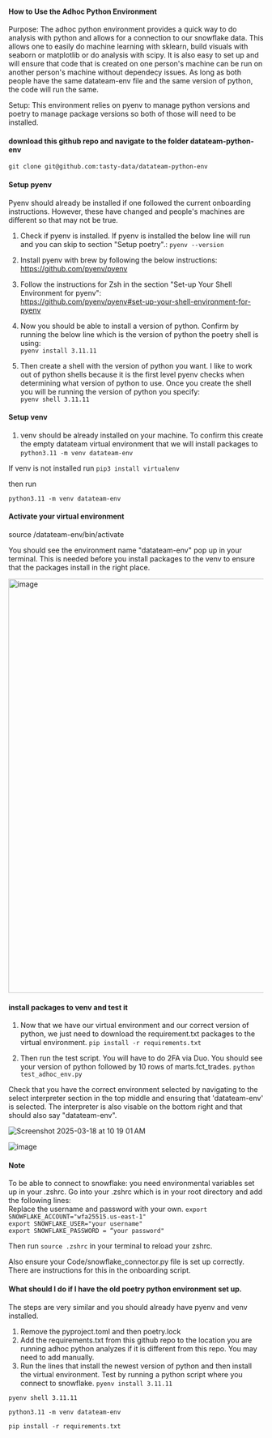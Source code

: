 #### How to Use the Adhoc Python Environment 

Purpose: The adhoc python environment provides a quick way to do analysis with python and allows for a connection to our snowflake data. This allows one to easily do machine learning with sklearn, build visuals with seaborn or matplotlib or do analysis with scipy. It is also easy to set up and will ensure that code that is created on one person's machine can be run on another person's machine without dependecy issues. As long as both people have the same datateam-env file and the same version of python, the code will run the same.

Setup: This environment relies on pyenv to manage python versions and poetry to manage package versions so both of those will need to be installed.

#### download this github repo and navigate to the folder datateam-python-env
`git clone git@github.com:tasty-data/datateam-python-env`


#### Setup pyenv
Pyenv should already be installed if one followed the current onboarding instructions. However, these have changed and people's machines are different so that may not be true.

1. Check if pyenv is installed. If pyenv is installed the below line will run and you can skip to section "Setup poetry".:
`pyenv --version`

2. Install pyenv with brew by following the below instructions:\
https://github.com/pyenv/pyenv

3. Follow the instructions for Zsh in the section "Set-up Your Shell Environment for pyenv":\
https://github.com/pyenv/pyenv#set-up-your-shell-environment-for-pyenv

4. Now you should be able to install a version of python. Confirm by running the below line which is the version of python the poetry shell is using:\
`pyenv install 3.11.11`

5. Then create a shell with the version of python you want. I like to work out of python shells because it is the first level pyenv checks when determining what version of python to use. Once you create the shell you will be running the version of python you specify:\
`pyenv shell 3.11.11`


#### Setup venv
1. venv should be already installed on your machine. To confirm this create the empty datateam virtual environment that we will install packages to
`python3.11 -m venv datateam-env`

If venv is not installed run 
`pip3 install virtualenv`

then run 

`python3.11 -m venv datateam-env`

#### Activate your virtual environment
source <YOUR DIRECTORY>/datateam-env/bin/activate

You should see the environment name "datateam-env" pop up in your terminal. This is needed before you install packages to the venv to ensure that the packages install in the right place.

<img width="818" alt="image" src="https://github.com/user-attachments/assets/53aaac21-5b0a-4af8-bebc-b256800efe88" />



#### install packages to venv and test it
1. Now that we have our virtual environment and our correct version of python, we just need to download the requirement.txt packages to the virtual environment.
`pip install -r requirements.txt`

2. Then run the test script. You will have to do 2FA via Duo. You should see your version of python followed by 10 rows of marts.fct_trades.
`python test_adhoc_env.py`

Check that you have the correct environment selected by navigating to the select interpreter section in the top middle and ensuring that 'datateam-env' is selected. The interpreter is also visable on the bottom right and that should also say "datateam-env".

![Screenshot 2025-03-18 at 10 19 01 AM](https://github.com/user-attachments/assets/01dc6f37-ae52-47a4-ba25-f8dbd9ff8abe)

![image](https://github.com/user-attachments/assets/b1e63bdb-e109-4e5e-b3cf-ad7a5ee1d862)



#### Note
To be able to connect to snowflake: you need environmental variables set up in your .zshrc. Go into your .zshrc which is in your root directory and add the following lines: \
Replace the username and password with your own.
`export SNOWFLAKE_ACCOUNT="wfa25515.us-east-1"` \
`export SNOWFLAKE_USER="your username"` \
`export SNOWFLAKE_PASSWORD = “your password"`

Then run `source .zshrc` in your terminal to reload your zshrc.

Also ensure your Code/snowflake_connector.py file is set up correctly. There are instructions for this in the onboarding script.

#### What should I do if I have the old poetry python environment set up.
The steps are very similar and you should already have pyenv and venv installed. 
1. Remove the pyproject.toml and then poetry.lock
2. Add the requirements.txt from this github repo to the location you are running adhoc python analyzes if it is different from this repo. You may need to add manually.
3. Run the lines that install the newest version of python and then install the virtual environment. Test by running a python script where you connect to snowflake.
`pyenv install 3.11.11`

`pyenv shell 3.11.11`

`python3.11 -m venv datateam-env`

`pip install -r requirements.txt`





